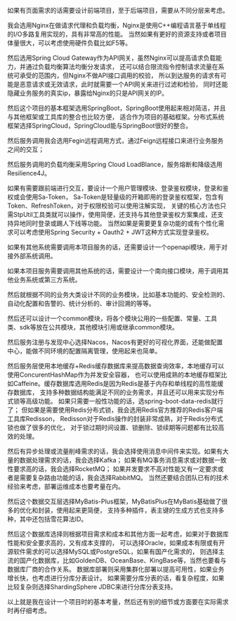 如果有页面需求的话需要设计前端项目，至于后端项目，需要从不同分层来考虑。

我会选用Nginx在做请求代理和负载均衡，Nginx是使用C++编程语言基于单线程的I/O多路复用实现的，具有非常高的性能。
当然如果有更好的资源支持或者项目体量很大，可以考虑使用硬件负载比如F5等。

然后选用Spring Cloud Gateway作为API网关，虽然Nginx可以提高请求负载能力，并通过负载均衡算法均衡分发请求，
还可以结合限流指令控制请求流量在系统可承受的范围内，但Nginx不做API接口调用的校验，
所以到达服务的请求有可能是恶意请求或无效请求，此时就需要一个API网关来进行过滤和检验，
同时还能隐藏业务服务的真实ip，暴露给Nginx的只是API网关的IP。

然后这个项目的基本框架选用SpringBoot，SpringBoot使用起来相对简洁，并且与其他框架或工具库的整合也比较方便，
适合作为项目的基础框架。分布式系统框架选择SpringCloud，SpringCloud能与SpringBoot很好的整合。

然后服务调用我会选用Fegin远程调用方式，通过Feign远程接口来进行业务服务之间的交互；

然后服务调用的负载均衡采用Spring Cloud LoadBlance，服务熔断和降级选用Resilience4J。

如果有需要跟前端进行交互，要设计一个用户管理模块、登录鉴权模块，登录和鉴权或会使用Sa-Token，
Sa-Token是轻量级的开箱即用的登录鉴权框架，包含有Token、RefreshToken，对于权限校验可以使用注解实现，
关键的核心方法也只需StpUtil工具类就可以操作，使用简便，还支持与其他登录鉴权方案集成，还支持异地同时登录或踢人下线等功能。
当然如果是需要更复杂功能的或有个性化需求可以考虑使用Spring Security + Oauth2 + JWT这种方式实现登录鉴权。

如果有其他系统需要调用本项目服务的话，还需要设计一个openapi模块，用于对接外部系统调用。

如果本项目服务需要调用其他系统的话，需要设计一个南向接口模块，用于调用其他业务系统或第三方系统。

然后就根据不同的业务大类设计不同的业务模块，比如基本功能的、安全检测的、自动化配置和告警的、统计分析的、审计回溯的等等。

然后还可以设计一个common模块，将各个模块公用的一些配置、常量、工具类、sdk等放在公共模块，其他模块引用或继承common模块。

然后服务注册与发现中心选择Nacos，Nacos有更好的可视化界面，还能做配置中心，能做不同环境的配置隔离管理，使用起来也简单。

然后服务层使用本地缓存+Redis缓存数据库来提高数据查询效率，本地缓存可以使用ConcurentHashMap作为并发安全容器，
也可以使用成熟的本地缓存框架比如Caffeine。缓存数据库选用Redis是因为Redis是基于内存和单线程的高性能缓存数据库，
支持多种数据结构能满足不同的业务需求，并且还可以用来实现分布式锁等高级功能。
如果只需要一般性功能的话，选spring-boot-data-redis就行了；
但如果是需要使用Redis分布式锁，我会选用Redis官方推荐的Redis客户端工具库Redisson，
Redisson对于Redis操作的封装非常成熟，对于Redis分布式锁也做了很多的优化，
对于锁过期时间设置、锁删除、锁续期等问题都有比较高效的处理。

然后有异步处理或流量削峰需求的话，我会选择使用消息中间件来实现。如果有大量的数据处理需求的话，我会选择Kafka；
如果有MQ事务消息需求或对数据一致性要求高的话，我会选择RocketMQ；
如果并发要求不高对性能又有一定要求或者是需要复杂路由功能的话，我会选择RabbitMQ。
当然还要结合团队已有的技术经验来考虑，部署运维成本也要考量在内。

然后这个数据交互层选择MyBatis-Plus框架，MyBatisPlus在MyBatis基础做了很多的优化和封装，使用起来更简便，
支持多种插件，表主键的生成方式也支持多种，其中还包括雪花算法ID。

然后这个数据库选择则根据项目需求和成本和其他方面一起考虑，如果对于数据库性能和安全要求高的，又有成本支撑的，
可以选择Oracle，如果成本有限或有开源软件需求的可以选择MySQL或PostgreSQL，如果有国产化需求的，
则选择主流的国产化数据库，比如GoldenDB、OceanBase、KingBase等，当然也要看与数据库厂商的合作关系。
数据库部署则采用集群化部署以提高可用性，如果业务增长快，也考虑进行分库分表设计。
如果需要分库分表的话，看复杂程度，如果比较复杂则选择ShardingSphere JDBC来进行分库分表支持。

以上就是我在设计一个项目时的基本考量，然后还有别的细节或方面要在实际需求时再仔细考虑。